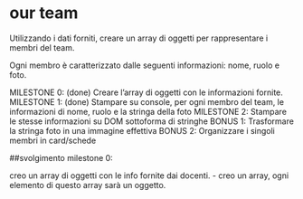 # our team

Utilizzando i dati forniti, creare un array di oggetti per rappresentare i membri del team.

Ogni membro è caratterizzato dalle seguenti informazioni: nome, ruolo e foto.

MILESTONE 0: (done)
Creare l’array di oggetti con le informazioni fornite.
MILESTONE 1: (done)
Stampare su console, per ogni membro del team, le informazioni di nome, ruolo e la stringa della foto
MILESTONE 2:
Stampare le stesse informazioni su DOM sottoforma di stringhe
BONUS 1:
Trasformare la stringa foto in una immagine effettiva
BONUS 2:
Organizzare i singoli membri in card/schede

##svolgimento milestone 0:

creo un array di oggetti con le info fornite dai docenti. - creo un array, ogni elemento di questo array sarà un oggetto.
